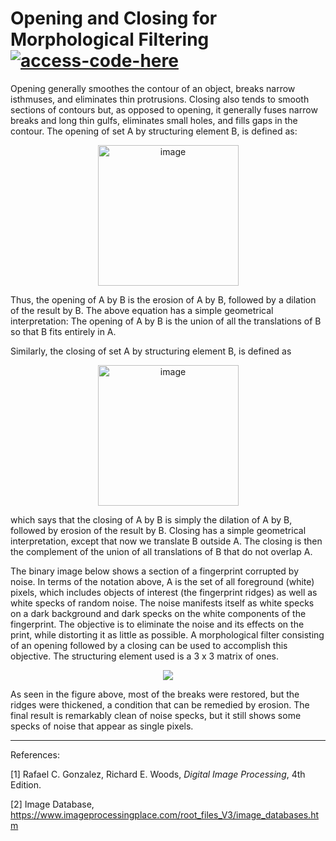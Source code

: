# Opening and Closing for Morphological Filtering [![access-code-here](https://img.shields.io/badge/Access%20Code-Here-1f425f.svg)](https://github.com/naik24/ImageProcessing/blob/master/Opening%20and%20Closing%20for%20Morphological%20Filtering/Opening_and_Closing_for_Morphological_Filtering.ipynb)

Opening generally smoothes the contour of an object, breaks narrow isthmuses, and eliminates thin protrusions. Closing also tends to smooth sections of contours but, as opposed to opening, it generally fuses narrow breaks and long thin gulfs, eliminates small holes, and fills gaps in the contour. The opening of set A by structuring element B, is defined as:

<p align = "center"><img width="225" alt="image" src="https://github.com/naik24/ImageProcessing/assets/69704762/5a1c56e6-1a70-49e6-8fde-0568e87da42e"></p>

Thus, the opening of A by B is the erosion of A by B, followed by a dilation of the result by B. The above equation has a simple geometrical interpretation: The opening of A by B is the union of all the translations of B so that B fits entirely in A. 

Similarly, the closing of set A by structuring element B, is defined as

<p align = "center"><img width="225" alt="image" src="https://github.com/naik24/ImageProcessing/assets/69704762/e04c4950-fe1a-4692-aaaa-55a86874b5a0"></p>

which says that the closing of A by B is simply the dilation of A by B, followed by erosion of the result by B. Closing has a simple geometrical interpretation, except that now we translate B outside A. The closing is then the complement of the union of all translations of B that do not overlap A. 

The binary image below shows a section of a fingerprint corrupted by noise. In terms of the notation above, A is the set of all foreground (white) pixels, which includes objects of interest (the fingerprint ridges) as well as white specks of random noise. The noise manifests itself as white specks on a dark background and dark specks on the white components of the fingerprint. The objective is to eliminate the noise and its effects on the print, while distorting it as little as possible. A morphological filter consisting of an opening followed by a closing can be used to accomplish this objective. The structuring element used is a 3 x 3 matrix of ones.

<p align = "center"><img src = "https://github.com/naik24/ImageProcessing/assets/69704762/6192e57c-952e-4a6d-a7bd-2c732da71ed7"></p>

As seen in the figure above, most of the breaks were restored, but the ridges were thickened, a condition that can be remedied by erosion. The final result is remarkably clean of noise specks, but it still shows some specks of noise that appear as single pixels.

<hr>

References:

[1] Rafael C. Gonzalez, Richard E. Woods, *Digital Image Processing*, 4th Edition.

[2] Image Database, https://www.imageprocessingplace.com/root_files_V3/image_databases.htm
